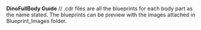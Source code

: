 **DinoFullBody Guide** //
.cdr files are all the blueprints for each body part as the name stated.
The blueprints can be preview with the images attached in Blueprint_Images folder.
